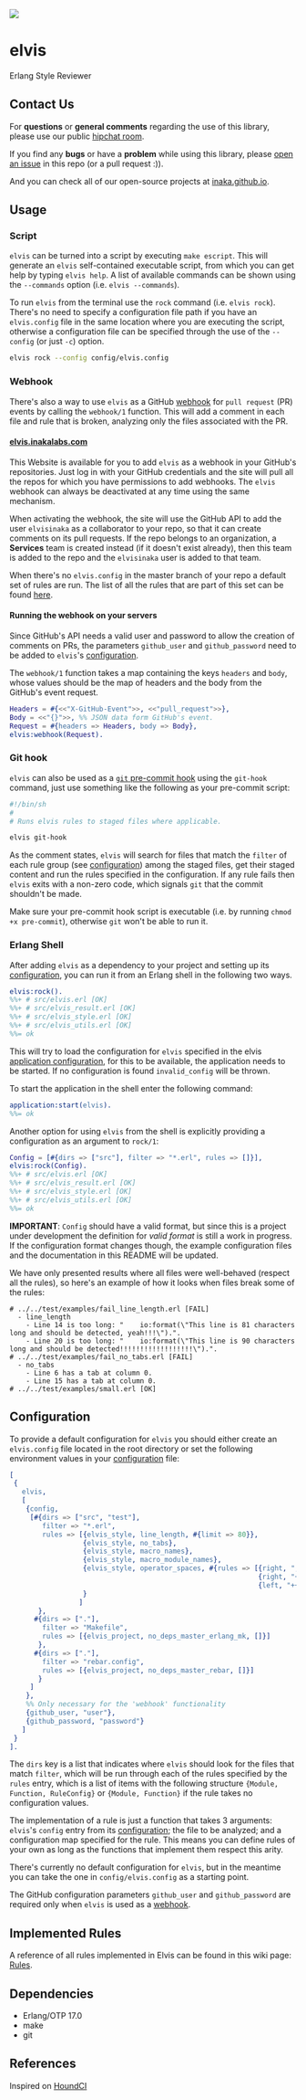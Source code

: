 ![](http://www.reactiongifs.com/wp-content/uploads/2013/01/elvis-dance.gif)

# elvis

Erlang Style Reviewer

## Contact Us
For **questions** or **general comments** regarding the use of this library,
please use our public [hipchat room](https://www.hipchat.com/gpBpW3SsT).

If you find any **bugs** or have a **problem** while using this library, please
[open an issue](https://github.com/inaka/elvis/issues/new) in this repo
(or a pull request :)).

And you can check all of our open-source projects at [inaka.github.io](http://inaka.github.io).

## Usage

### Script

`elvis` can be turned into a script by executing `make escript`. This will
generate an `elvis` self-contained executable script, from which you can get
help by typing `elvis help`. A list of available commands can be shown using the
`--commands` option (i.e. `elvis --commands`).

To run `elvis` from the terminal use the `rock` command (i.e. `elvis
rock`). There's no need to specify a configuration file path if you have an
`elvis.config` file in the same location where you are executing the script,
otherwise a configuration file can be specified through the use of the
`--config` (or just `-c`) option.

```bash
elvis rock --config config/elvis.config
```

### Webhook

There's also a way to use `elvis` as a GitHub [webhook][webhooks] for
`pull request` (PR) events by calling the `webhook/1` function. This will add
a comment in each file and rule that is broken, analyzing only the files
associated with the PR.

#### [elvis.inakalabs.com][elvis-web]

This Website is available for you to add `elvis` as a webhook in your GitHub's
repositories. Just log in with your GitHub credentials and the site will pull
all the repos for which you have permissions to add webhooks. The `elvis`
webhook can always be deactivated at any time using the same mechanism.

When activating the webhook, the site will use the GitHub API to add the user
`elvisinaka` as a collaborator to your repo, so that it can create comments
on its pull requests. If the repo belongs to an organization, a **Services**
team is created instead (if it doesn't exist already), then this team is added
to the repo and the `elvisinaka` user is added to that team.

When there's no `elvis.config` in the master branch of your repo a default
set of rules are run. The list of all the rules that are part of this set can be
found [here](https://github.com/inaka/elvis/wiki/Default-Rules-in-Elvis-Webhook).

#### Running the webhook on your servers

Since GitHub's API needs a valid user and password to allow the creation of
comments on PRs, the parameters `github_user` and `github_password` need to be
added to `elvis`'s [configuration](#configuration).

The `webhook/1` function takes a map containing the keys `headers` and `body`,
whose values should be the map of headers and the body from the GitHub's event
request.

```erlang
Headers = #{<<"X-GitHub-Event">>, <<"pull_request">>},
Body = <<"{}">>, %% JSON data form GitHub's event.
Request = #{headers => Headers, body => Body},
elvis:webhook(Request).
```

### Git hook

`elvis` can also be used as a [`git` pre-commit hook][pre-commit]
using the `git-hook` command, just use something like the following as
your pre-commit script:

```bash
#!/bin/sh
#
# Runs elvis rules to staged files where applicable.

elvis git-hook
```

As the comment states, `elvis` will search for files that match the `filter` of
each rule group (see [configuration](#configuration)) among the staged files,
get their staged content and run the rules specified in the configuration.
If any rule fails then `elvis` exits with a non-zero code,
which signals `git` that the commit shouldn't be made.

Make sure your pre-commit hook script is executable (i.e. by running
`chmod +x pre-commit`), otherwise `git` won't be able to run it.

### Erlang Shell

After adding `elvis` as a dependency to your project and setting up its
[configuration](#configuration), you can run it from an Erlang shell in the
following two ways.

```erlang
elvis:rock().
%%+ # src/elvis.erl [OK]
%%+ # src/elvis_result.erl [OK]
%%+ # src/elvis_style.erl [OK]
%%+ # src/elvis_utils.erl [OK]
%%= ok
```

This will try to load the configuration for `elvis` specified in the
elvis [application configuration][config], for this to be available, the
application needs to be started. If no configuration is found `invalid_config`
will be thrown.

To start the application in the shell enter the following command:

```erlang
application:start(elvis).
%%= ok
```

Another option for using `elvis` from the shell is explicitly providing a
configuration as an argument to `rock/1`:

```erlang
Config = [#{dirs => ["src"], filter => "*.erl", rules => []}],
elvis:rock(Config).
%%+ # src/elvis.erl [OK]
%%+ # src/elvis_result.erl [OK]
%%+ # src/elvis_style.erl [OK]
%%+ # src/elvis_utils.erl [OK]
%%= ok
```

**IMPORTANT**: `Config` should have a valid format, but since this is a project
under development the definition for *valid format* is still a work in progress.
If the configuration format changes though, the example configuration files and
the documentation in this README will be updated.

We have only presented results where all files were well-behaved (respect all
the rules), so here's an example of how it looks when files break some of the
rules:

```
# ../../test/examples/fail_line_length.erl [FAIL]
  - line_length
    - Line 14 is too long: "    io:format(\"This line is 81 characters long and should be detected, yeah!!!\").".
    - Line 20 is too long: "    io:format(\"This line is 90 characters long and should be detected!!!!!!!!!!!!!!!!!!\").".
# ../../test/examples/fail_no_tabs.erl [FAIL]
  - no_tabs
    - Line 6 has a tab at column 0.
    - Line 15 has a tab at column 0.
# ../../test/examples/small.erl [OK]
```

## Configuration

To provide a default configuration for `elvis` you should either create an
`elvis.config` file located in the root directory or set the following
environment values in your [configuration][config] file:

```erlang
[
 {
   elvis,
   [
    {config,
     [#{dirs => ["src", "test"],
        filter => "*.erl",
        rules => [{elvis_style, line_length, #{limit => 80}},
                  {elvis_style, no_tabs},
                  {elvis_style, macro_names},
                  {elvis_style, macro_module_names},
                  {elvis_style, operator_spaces, #{rules => [{right, ","},
                                                             {right, "++"},
                                                             {left, "++"}]}
                  }
                 ]
       },
      #{dirs => ["."],
        filter => "Makefile",
        rules => [{elvis_project, no_deps_master_erlang_mk, []}]
       },
      #{dirs => ["."],
        filter => "rebar.config",
        rules => [{elvis_project, no_deps_master_rebar, []}]
       }
     ]
    },
    %% Only necessary for the 'webhook' functionality
    {github_user, "user"},
    {github_password, "password"}
   ]
 }
].
```

The `dirs` key is a list that indicates where `elvis` should look for the
files that match `filter`, which will be run through each of the rules
specified by the `rules` entry, which is a list of items with the following
structure `{Module, Function, RuleConfig}` or `{Module, Function}` if the rule
takes no configuration values.

The implementation of a rule is just a function that takes 3 arguments: `elvis`'s
`config` entry from its [configuration](#configuration); the file to be
analyzed; and a configuration map specified for the rule. This means you can
define rules of your own as long as the functions that implement them respect
this arity.

There's currently no default configuration for `elvis`, but in the meantime
you can take the one in `config/elvis.config` as a starting point.

The GitHub configuration parameters `github_user` and `github_password` are
required only when `elvis` is used as a [webhook](#webhook).

## Implemented Rules

A reference of all rules implemented in Elvis can be found in this wiki page:
[Rules](https://github.com/inaka/elvis/wiki/Rules).

## Dependencies

- Erlang/OTP 17.0
- make
- git

## References

Inspired on [HoundCI][houndci]

  [houndci]: https://houndci.com/
  [erlang]: http://www.erlang.org/download_release/24
  [make]: http://www.gnu.org/software/make/
  [git]: http://git-scm.com/
  [pre-commit]: http://git-scm.com/book/en/Customizing-Git-Git-Hooks#Client-Side-Hooks
  [config]: http://www.erlang.org/doc/man/config.html
  [webhooks]: https://developer.github.com/v3/repos/hooks/
  [elvis-web]: http://elvis.inakalabs.com/
